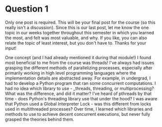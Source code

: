 # Question 1
Only one post is required. This will be your final post for the course (so this really isn't a discussion). Since this is our last post, let me know the one topic in our weeks together throughout this semester in which you learned the most, and felt was most valuable, and why. If you like, you can also relate the topic of least interest, but you don't have to. Thanks for your input!

One concept (and I had already mentioned it during that module!) I found most beneficial to me from the course was threads! I've always had issues grasping the different methods of parallelizing processes, especially after primarily working in high level programming languages where the implementation details are abstracted away. For example, in undergrad, I had to develop a Python program that ran some concurrent computations. I had no idea which library to use - _threads, threading, or multiprocessing? What was the difference, and did it matter? I've heard of pthreads by that time - does Python's threading library use that under the hood? I was aware that Python used a Global Interpreter Lock - was this different from locks used in multithreaded processes? Over time, I learned which libraries and methods to use to achieve decent concurrent executions, but never fully grasped the theories behind them.